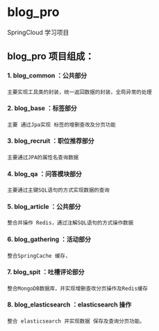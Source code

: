 # blog_pro
SpringCloud 学习项目

## blog_pro 项目组成：

####  1. blog_common ：公共部分

```$xslt
主要实现工具类的封装，统一返回数据的封装，全局异常的处理
```
####  2. blog_base ：标签部分
```$xslt
主要 通过Jpa实现 标签的增删查改及分页功能
```
####  3. blog_recruit ：职位推荐部分
```$xslt
主要通过JPA的属性名查询数据
```
####  4. blog_qa ：问答模块部分
```$xslt
主要通过主键SQL语句的方式实现数据的查询
```
####  5. blog_article ：公共部分
```$xslt
整合并操作 Redis，通过注解SQL语句的方式操作数据
```
####  6. blog_gathering ：活动部分
```$xslt
整合SpringCache 缓存，
```
####  7. blog_spit ：吐槽评论部分
```$xslt
整合MongoDB数据库，并实现增删查改分页操作及Redis缓存
```
####  8. blog_elasticsearch ：elasticsearch 操作
```$xslt
整合 elasticsearch 并实现数据 保存及查询分页功能。
```

